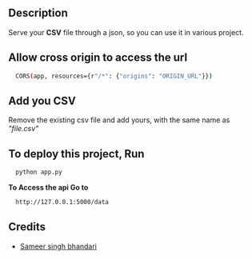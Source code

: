 
## Description
Serve your <b>CSV</b> file through a json, so you can use it in various project.

## Allow cross origin to access the url
```bash
  CORS(app, resources={r"/*": {"origins": "ORIGIN_URL"}})
```

## Add you CSV

Remove the existing csv file and add yours, with the same name as <i>"file.csv"</i>

## <b>To deploy this project, Run</b>
```bash
  python app.py
```

<b>To Access the api Go to</b>
```bash
  http://127.0.0.1:5000/data
```

## Credits
- [Sameer singh bhandari](https://github.com/xtrimDev/)
